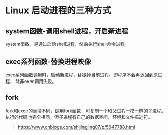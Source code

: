 # Linux 启动进程的三种方式

## system函数-调用shell进程，开启新进程

system函数，是通过启动shell进程，然后执行shell命令进程。

## exec系列函数-替换进程映像

exec系列函数调用时，启动新进程，替换掉当前进程。即程序不会再返回到原进程，
除非exec调用失败。

## fork

fork和exec的替换不同，调用fork函数，可复制一个和父进程一模一样的子进程。
执行的代码也完全相同，但子进程有自己的数据空间，环境和文件描述符。

> <https://www.cnblogs.com/shijingjing07/p/5647788.html>
